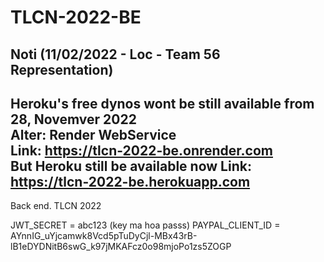 # TLCN-2022-BE

## Noti (11/02/2022 - Loc - Team 56 Representation)
Heroku's free dynos wont be still available from 28, Novemver 2022 <br/>
Alter: Render WebService <br/>
Link: https://tlcn-2022-be.onrender.com <br/>
But Heroku still be available now
Link: https://tlcn-2022-be.herokuapp.com <br/>
------


Back end. TLCN 2022


JWT_SECRET = abc123    (key ma hoa passs)
PAYPAL_CLIENT_ID = AYnnIG_uYjcamwk8Vcd5pTuDyCjl-MBx43rB-lB1eDYDNitB6swG_k97jMKAFcz0o98mjoPo1zs5ZOGP
